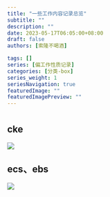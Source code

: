 ```yaml
---
title: "一些工作内容记录总览"
subtitle: ""
description: ""
date: 2023-05-17T06:05:00+08:00
draft: false
authors: [索隆不喝酒]

tags: []
series: [偏工作性质记录]
categories: [分类-box]
series_weight: 1
seriesNavigation: true
featuredImage: ""
featuredImagePreview: ""
---
```

<!--more-->
#

## cke


![](images/posts/中国系统.png)

## ecs、ebs

![](images/posts/Pasted%20image%2020230517063219.png)